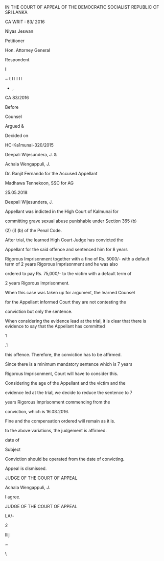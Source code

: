 IN THE COURT OF APPEAL OF THE DEMOCRATIC SOCIALIST REPUBLIC OF SRI LANKA

CA WRIT : 83/ 2016

Niyas Jeswan

Petitioner

Hon. Attorney General

Respondent

I

~ t I I I I I

- ,

CA 83/2016

Before

Counsel

Argued &

Decided on

HC-Ka1munai-320/2015

Deepali Wijesundera, J. &

Achala Wengappuli, J.

Dr. Ranjit Fernando for the Accused Appellant

Madhawa Tennekoon, SSC for AG

25.05.2018

Deepali Wijesundera, J.

Appellant was indicted in the High Court of Kalmunai for

committing grave sexual abuse punishable under Section 365 (b)

(2) (i) (b) of the Penal Code.

After trial, the learned High Court Judge has convicted the

Appellant for the said offence and sentenced him for 8 years

Rigorous Imprisonment together with a fine of Rs. 5000/- with a default term of 2 years Rigorous Imprisonment and he was also

ordered to pay Rs. 75,000/- to the victim with a default term of

2 years Rigorous Imprisonment.

When this case was taken up for argument, the learned Counsel

for the Appellant informed Court they are not contesting the

conviction but only the sentence.

When considering the evidence lead at the trial, it is clear that there is evidence to say that the Appellant has committed

1

.1

this offence. Therefore, the conviction has to be affirmed.

Since there is a minimum mandatory sentence which is 7 years

Rigorous Imprisonment, Court will have to consider this.

Considering the age of the Appellant and the victim and the

evidence led at the trial, we decide to reduce the sentence to 7

years Rigorous Imprisonment commencing from the

conviction, which is 16.03.2016.

Fine and the compensation ordered will remain as it is.

to the above variations, the judgement is affirmed.

date of

Subject

Conviction should be operated from the date of convicting.

Appeal is dismissed.

JUDGE OF THE COURT OF APPEAL

Achala Wengappuli, J.

I agree.

JUDGE OF THE COURT OF APPEAL

LA/-

2

IIij

~

\